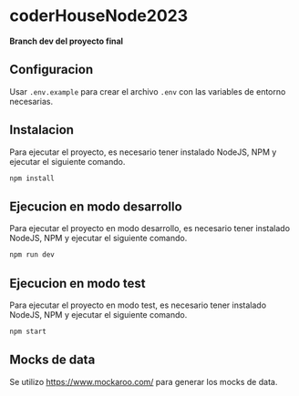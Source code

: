 # coderHouseNode2023

**Branch dev del proyecto final**

## Configuracion
Usar `.env.example` para crear el archivo `.env` con las variables de entorno necesarias.

## Instalacion
Para ejecutar el proyecto, es necesario tener instalado NodeJS, NPM y ejecutar el siguiente comando.
```bash
npm install
``` 

## Ejecucion en modo desarrollo
Para ejecutar el proyecto en modo desarrollo, es necesario tener instalado NodeJS, NPM y ejecutar el siguiente comando.
```bash
npm run dev
```

## Ejecucion en modo test
Para ejecutar el proyecto en modo test, es necesario tener instalado NodeJS, NPM y ejecutar el siguiente comando.
```bash
npm start
```

## Mocks de data
Se utilizo https://www.mockaroo.com/ para generar los mocks de data.
